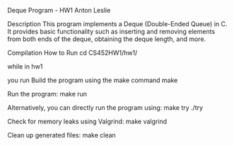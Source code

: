 Deque Program - HW1
Anton Leslie 

Description
This program implements a Deque (Double-Ended Queue) in C. It provides basic functionality such as inserting and removing elements from both ends of the deque, obtaining the deque length, and more.

Compilation
How to Run
cd CS452HW1/hw1/

while in hw1 

you run 
Build the program using the make command
make 

Run the program:
make run 

Alternatively, you can directly run the program using:
make try
./try 

Check for memory leaks using Valgrind:
make valgrind 

Clean up generated files:
make clean 

